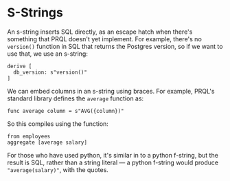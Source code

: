 # S-Strings

An s-string inserts SQL directly, as an escape hatch when there's something that PRQL
doesn't yet implement. For example, there's no `version()` function in SQL that
returns the Postgres version, so if we want to use that, we use an s-string:

```prql
derive [
  db_version: s"version()"
]
```

We can embed columns in an s-string using braces. For example, PRQL's standard
library defines the `average` function as:

```prql_no_test
func average column = s"AVG({column})"
```

So this compiles using the function:

```prql
from employees
aggregate [average salary]
```

For those who have used python, it's similar in to a python f-string, but the
result is SQL, rather than a string literal — a python f-string
would produce `"average(salary)"`, with the quotes.
